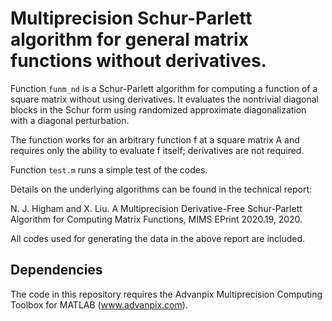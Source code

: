 # Multiprecision Schur-Parlett algorithm for general matrix functions without derivatives. 

Function `funm_nd` is a Schur-Parlett algorithm for computing a function of a square
matrix without using derivatives. It evaluates the nontrivial diagonal
blocks in the Schur form using randomized approximate diagonalization with
a diagonal perturbation.

The function works for an arbitrary function f at a square matrix A and
requires only the ability to evaluate f itself; derivatives are not required.

Function `test.m` runs a simple test of the codes.

Details on the underlying algorithms can be found in the technical report:

N. J. Higham and X. Liu. A Multiprecision Derivative-Free Schur-Parlett Algorithm for Computing Matrix Functions, MIMS EPrint 2020.19, 2020.

All codes used for generating the data in the above report are included.

## Dependencies

The code in this repository requires the Advanpix Multiprecision Computing
Toolbox for MATLAB (www.advanpix.com).
